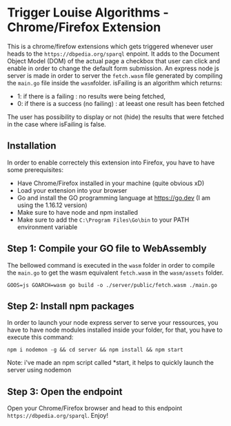 # Trigger Louise Algorithms - Chrome/Firefox Extension
This is a chrome/firefow extensions which gets triggered whenever user heads to the `https://dbpedia.org/sparql` enpoint. It adds to the Document Object Model (DOM) of the actual page a checkbox that user can click and enable in order to change the default form submission. An express node js server is made in order to server the `fetch.wasm` file generated by compiling the `main.go` file inside the `wasm`folder.
isFailing is an algorithm which returns:
- 1: if there is a failing : no results were being fetched,
- 0: if there is a success (no failing) : at leeast one result has been fetched

The user has possibility to display or not (hide) the results that were fetched in the case where isFailing is false.

## Installation
In order to enable correctely this extension into Firefox, you have to have some prerequisites:
* Have Chrome/Firefox installed in your machine (quite obvious xD)
* Load your extension into your browser
* Go and install the GO programming language at https://go.dev (I am using the 1.16.12 version)
* Make sure to have node and npm installed
* Make sure to add the `C:\Program Files\Go\bin` to your PATH environment variable

## Step 1: Compile your GO file to WebAssembly
The bellowed command is executed in the `wasm` folder in order to compile the `main.go` to get the wasm equivalent `fetch.wasm` in the `wasm/assets` folder.

```shell
GOOS=js GOARCH=wasm go build -o ./server/public/fetch.wasm ./main.go
```

## Step 2: Install npm packages
In order to launch your node express server to serve your ressources, you have to have node modules installed inside your folder, for that, you have to execute this command:
```shell
npm i nodemon -g && cd server && npm install && npm start
```
Note: i've made an npm script called *start, it helps to quickly launch the server using nodemon

## Step 3: Open the endpoint
Open your Chrome/Firefox browser and head to this endpoint `https://dbpedia.org/sparql`. Enjoy!

